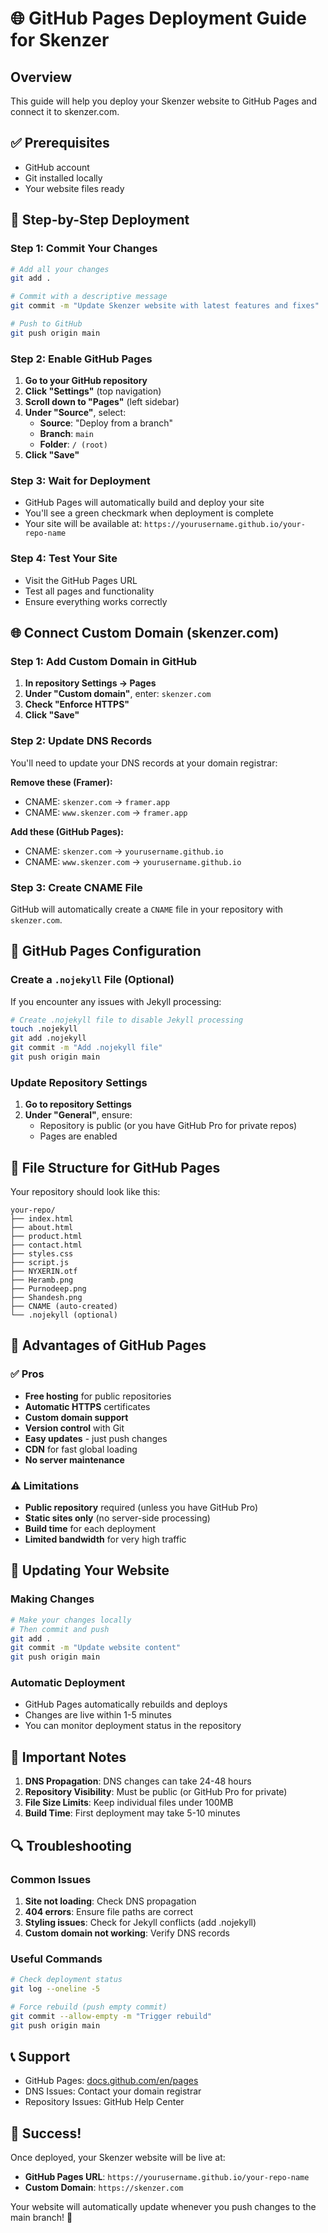# 🌐 GitHub Pages Deployment Guide for Skenzer

## Overview
This guide will help you deploy your Skenzer website to GitHub Pages and connect it to skenzer.com.

## ✅ Prerequisites
- GitHub account
- Git installed locally
- Your website files ready

## 🚀 Step-by-Step Deployment

### Step 1: Commit Your Changes
```bash
# Add all your changes
git add .

# Commit with a descriptive message
git commit -m "Update Skenzer website with latest features and fixes"

# Push to GitHub
git push origin main
```

### Step 2: Enable GitHub Pages
1. **Go to your GitHub repository**
2. **Click "Settings"** (top navigation)
3. **Scroll down to "Pages"** (left sidebar)
4. **Under "Source"**, select:
   - **Source**: "Deploy from a branch"
   - **Branch**: `main`
   - **Folder**: `/ (root)`
5. **Click "Save"**

### Step 3: Wait for Deployment
- GitHub Pages will automatically build and deploy your site
- You'll see a green checkmark when deployment is complete
- Your site will be available at: `https://yourusername.github.io/your-repo-name`

### Step 4: Test Your Site
- Visit the GitHub Pages URL
- Test all pages and functionality
- Ensure everything works correctly

## 🌐 Connect Custom Domain (skenzer.com)

### Step 1: Add Custom Domain in GitHub
1. **In repository Settings → Pages**
2. **Under "Custom domain"**, enter: `skenzer.com`
3. **Check "Enforce HTTPS"**
4. **Click "Save"**

### Step 2: Update DNS Records
You'll need to update your DNS records at your domain registrar:

**Remove these (Framer):**
- CNAME: `skenzer.com` → `framer.app`
- CNAME: `www.skenzer.com` → `framer.app`

**Add these (GitHub Pages):**
- CNAME: `skenzer.com` → `yourusername.github.io`
- CNAME: `www.skenzer.com` → `yourusername.github.io`

### Step 3: Create CNAME File
GitHub will automatically create a `CNAME` file in your repository with `skenzer.com`.

## 🔧 GitHub Pages Configuration

### Create a `.nojekyll` File (Optional)
If you encounter any issues with Jekyll processing:
```bash
# Create .nojekyll file to disable Jekyll processing
touch .nojekyll
git add .nojekyll
git commit -m "Add .nojekyll file"
git push origin main
```

### Update Repository Settings
1. **Go to repository Settings**
2. **Under "General"**, ensure:
   - Repository is public (or you have GitHub Pro for private repos)
   - Pages are enabled

## 📁 File Structure for GitHub Pages
Your repository should look like this:
```
your-repo/
├── index.html
├── about.html
├── product.html
├── contact.html
├── styles.css
├── script.js
├── NYXERIN.otf
├── Heramb.png
├── Purnodeep.png
├── Shandesh.png
├── CNAME (auto-created)
└── .nojekyll (optional)
```

## 🎯 Advantages of GitHub Pages

### ✅ Pros
- **Free hosting** for public repositories
- **Automatic HTTPS** certificates
- **Custom domain support**
- **Version control** with Git
- **Easy updates** - just push changes
- **CDN** for fast global loading
- **No server maintenance**

### ⚠️ Limitations
- **Public repository** required (unless you have GitHub Pro)
- **Static sites only** (no server-side processing)
- **Build time** for each deployment
- **Limited bandwidth** for very high traffic

## 🔄 Updating Your Website

### Making Changes
```bash
# Make your changes locally
# Then commit and push
git add .
git commit -m "Update website content"
git push origin main
```

### Automatic Deployment
- GitHub Pages automatically rebuilds and deploys
- Changes are live within 1-5 minutes
- You can monitor deployment status in the repository

## 🚨 Important Notes

1. **DNS Propagation**: DNS changes can take 24-48 hours
2. **Repository Visibility**: Must be public (or GitHub Pro for private)
3. **File Size Limits**: Keep individual files under 100MB
4. **Build Time**: First deployment may take 5-10 minutes

## 🔍 Troubleshooting

### Common Issues
1. **Site not loading**: Check DNS propagation
2. **404 errors**: Ensure file paths are correct
3. **Styling issues**: Check for Jekyll conflicts (add .nojekyll)
4. **Custom domain not working**: Verify DNS records

### Useful Commands
```bash
# Check deployment status
git log --oneline -5

# Force rebuild (push empty commit)
git commit --allow-empty -m "Trigger rebuild"
git push origin main
```

## 📞 Support
- GitHub Pages: [docs.github.com/en/pages](https://docs.github.com/en/pages)
- DNS Issues: Contact your domain registrar
- Repository Issues: GitHub Help Center

## 🎉 Success!
Once deployed, your Skenzer website will be live at:
- **GitHub Pages URL**: `https://yourusername.github.io/your-repo-name`
- **Custom Domain**: `https://skenzer.com`

Your website will automatically update whenever you push changes to the main branch! 🚀 